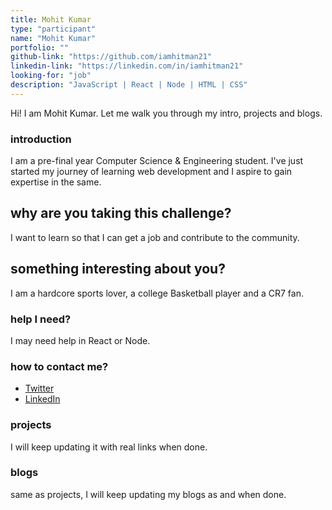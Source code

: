 ```yaml
---
title: Mohit Kumar
type: "participant"
name: "Mohit Kumar"
portfolio: ""
github-link: "https://github.com/iamhitman21"
linkedin-link: "https://linkedin.com/in/iamhitman21"
looking-for: "job"
description: "JavaScript | React | Node | HTML | CSS"
---
```


Hi! I am Mohit Kumar. Let me walk you through my intro, projects and blogs.

### introduction

I am a pre-final year Computer Science & Engineering student. I've just started my journey of learning web development and I aspire to gain expertise in the same.

## why are you taking this challenge?

I want to learn so that I can get a job and contribute to the community.

## something interesting about you?

I am a hardcore sports lover, a college Basketball player and a CR7 fan.

### help I need?

I may need help in React or Node.

### how to contact me?

- [Twitter](https://twitter.com/iamhitman21)
- [LinkedIn](https://www.linkedin.com/in/iamhitman21/)

### projects

I will keep updating it with real links when done.

### blogs

same as projects, I will keep updating my blogs as and when done.
